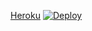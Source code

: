 [Heroku](https://heroku.com)
[![Deploy](https://www.herokucdn.com/deploy/button.svg)](https://heroku.com/deploy)
